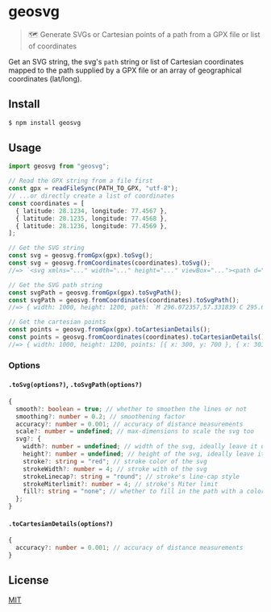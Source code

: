 # geosvg

> 🗺 Generate SVGs or Cartesian points of a path from a GPX file or list of coordinates

Get an SVG string, the svg's `path` string or list of Cartesian coordinates mapped to the path supplied by a GPX file or an array of geographical coordinates (lat/long).

## Install

```sh
$ npm install geosvg
```

## Usage

```ts
import geosvg from "geosvg";

// Read the GPX string from a file first
const gpx = readFileSync(PATH_TO_GPX, "utf-8");
// ...or directly create a list of coordinates
const coordinates = [
  { latitude: 28.1234, longitude: 77.4567 },
  { latitude: 28.1235, longitude: 77.4568 },
  { latitude: 28.1236, longitude: 77.4569 },
];

// Get the SVG string
const svg = geosvg.fromGpx(gpx).toSvg();
const svg = geosvg.fromCoordinates(coordinates).toSvg();
//=> `<svg xmlns="..." width="..." height="..." viewBox="..."><path d="..." /></svg>`

// Get the SVG path string
const svgPath = geosvg.fromGpx(gpx).toSvgPath();
const svgPath = geosvg.fromCoordinates(coordinates).toSvgPath();
//=> { width: 1000, height: 1200, path: `M 296.072357,57.331839 C 295.681288,57.932999 294.762101...` }

// Get the cartesian points
const points = geosvg.fromGpx(gpx).toCartesianDetails();
const points = geosvg.fromCoordinates(coordinates).toCartesianDetails();
//=> { width: 1000, height: 1200, points: [{ x: 300, y: 700 }, { x: 301, y: 700.25 }, ...] }
```

### Options

#### `.toSvg(options?)`, `.toSvgPath(options?)`

```ts
{
  smooth?: boolean = true; // whether to smoothen the lines or not
  smoothing?: number = 0.2; // smoothening factor
  accuracy?: number = 0.001; // accuracy of distance measurements
  scale?: number = undefined; // max-dimensions to scale the svg too
  svg?: {
    width?: number = undefined; // width of the svg, ideally leave it undefined
    height?: number = undefined; // height of the svg, ideally leave it undefined
    stroke?: string = "red"; // stroke color of the svg
    strokeWidth?: number = 4; // stroke with of the svg
    strokeLinecap?: string = "round"; // stroke's line-cap style
    strokeMiterlimit?: number = 4; // stroke's Miter limit
    fill?: string = "none"; // whether to fill in the path with a color
  };
}
```

#### `.toCartesianDetails(options?)`

```ts
{
  accuracy?: number = 0.001; // accuracy of distance measurements
}
```

## License

[MIT](LICENSE)
